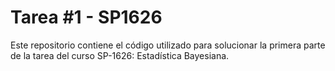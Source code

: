 # Tarea #1 - SP1626

Este repositorio contiene el código utilizado para solucionar la primera parte de la tarea del curso SP-1626: Estadística Bayesiana.
